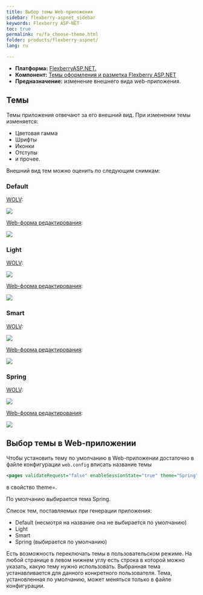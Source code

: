 ```yaml
---
title: Выбор темы Web-приложения
sidebar: flexberry-aspnet_sidebar
keywords: Flexberry ASP-NET
toc: true
permalink: ru/fa_choose-theme.html
folder: products/flexberry-aspnet/
lang: ru

---
```


* **Платформа:** [FlexberryASP.NET.](fa_flexberry-a-s-p-n-e-t.html)
* **Компонент:** [Темы оформления и разметка Flexberry ASP.NET](fa_flexberry-asp-net-themes.html)
* **Предназначение:** изменение внешнего вида web-приложения.

## Темы
Темы приложения отвечают за его внешний вид. При изменении темы изменяется:

* Цветовая гамма
* Шрифты
* Иконки
* Отступы
* и прочее.

Внешний вид тем можно оценить по следующим снимкам:

### Default

[WOLV](fa_web-object-list-view.html):

![](/images/pages/products/flexberry-aspnet/themes/default.png)

[Web-форма редактирования](fa_web-edit-form.html):

![](/images/pages/products/flexberry-aspnet/themes/edit-page-default.png)

### Light
[WOLV](fa_web-object-list-view.html):

![](/images/pages/products/flexberry-aspnet/themes/light.png)

[Web-форма редактирования](fa_web-edit-form.html):

![](/images/pages/products/flexberry-aspnet/themes/edit-page-light.png)

### Smart
[WOLV](fa_web-object-list-view.html):

![](/images/pages/products/flexberry-aspnet/themes/smart.png)

[Web-форма редактирования](fa_web-edit-form.html):

![](/images/pages/products/flexberry-aspnet/themes/edit-page-smart.png)

### Spring
[WOLV](fa_web-object-list-view.html):

![](/images/pages/products/flexberry-aspnet/themes/spring.png)

[Web-форма редактирования](fa_web-edit-form.html):

![](/images/pages/products/flexberry-aspnet/themes/edit-page-spring.png)

## Выбор темы в Web-приложении
Чтобы установить тему по умолчанию в Web-приложении достаточно в файле конфигурации `web.config` вписать название темы

```xml
<pages validateRequest="false" enableSessionState="true" theme="Spring" maintainScrollPositionOnPostBack="true">
```

в свойство theme=.

По умолчанию выбирается тема Spring.

Список тем, поставляемых при генерации приложения:

* Default (несмотря на название она не выбирается по умолчанию)
* Light
* Smart
* Spring (выбирается по умолчанию)

Есть возможность переключать темы в пользовательском режиме. На любой странице в левом нижнем углу есть строка в которой можно указать, какую тему нужно
использовать. Выбранная тема устанавливается для данного конкретного пользователя. Тема, установленная по умолчанию, может меняться только в файле конфигурации. 
